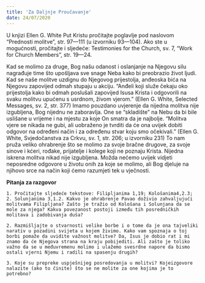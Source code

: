 ```yaml
---
title: 'Za Daljnje Proučavanje'
date: 24/07/2020
---
```


U knjizi Ellen G. White Put Kristu pročitajte poglavlje pod naslovom “Prednosti molitve”, str. 97—111 (u izvorniku 93—104). Ako ste u mogućnosti, pročitajte i sljedeće: Testimonies for the Church, sv. 7, “Work for Church Members”, str. 19—24.

Kad se molimo za druge, Bog našu odanost i oslanjanje na Njegovu silu nagrađuje time što upošljava sve snage Neba kako bi preobrazio život ljudi. Kad se naše molitve uzdignu do Njegovog prijestolja, anđeoska bića na Njegovu zapovijed odmah stupaju u akciju. “Anđeli koji služe čekaju oko prijestolja kako bi odmah poslušali zapovijed Isusa Krista i odgovorili na svaku molitvu upućenu s usrdnom, živom vjerom.” (Ellen G. White, Selected Messages, sv. 2, str. 377) Imamo pouzdano uvjerenje da nijedna molitva nije izgubljena, Bog nijednu ne zaboravlja. One se “skladište” na Nebu da bi bile uslišane u vrijeme i na mjestu za koje On smatra da je najbolje. “Molitva vjere se nikada ne gubi, ali uobraženo je tvrditi da će ona uvijek dobiti odgovor na određeni način i za određenu stvar koju smo očekivali.” (Ellen G. White, Svjedočanstva za Crkvu, sv. 1, str. 206; u izvorniku 231) To nam pruža veliko ohrabrenje što se molimo za svoje bračne drugove, za svoje sinove i kćeri, rođake, prijatelje i kolege koji ne poznaju Krista. Nijedna iskrena molitva nikad nije izgubljena. Možda nećemo uvijek vidjeti neposredne odgovore u životu onih za koje se molimo, ali Bog djeluje na njihovo srce na način koji ćemo razumjeti tek u vječnosti.

**Pitanja za razgovor**

`1.	Pročitajte sljedeće tekstove: Filipljanima 1,19; Kološanima4,2.3; 2. Solunjanima 3,1.2. Kakvo je ohrabrenje Pavao doživio zahvaljujući molitvama Filipljana? Zašto je tražio od Kološana i Solunjana da se mole za njega? Kakva povezanost postoji između tih posredničkih molitava i zadobivanja duša?`

`2.	Razmišljajte o stvarnosti velike borbe i o tome da je ona tajveliki narativ u pozadini svijeta u kojem živimo. Kako vam spoznaja o toj borbi pomaže da uvidite važnost molitve? Da, Isus je dobio rat i mi znamo da će Njegova strana na kraju pobijediti. Ali zašto je toliko važno da se u međuvremenu molimo i ulažemo svesrdne napore da bismo ostali vjerni Njemu i radili na spasenju drugih?`

`3.	Koje su prepreke uspješnijeg posredovanja u molitvi? Kojeizgovore nalazite (ako to činite) što se ne molite za one kojima je to potrebno?`